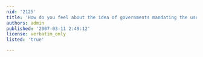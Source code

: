 ```yaml
---
nid: '2125'
title: 'How do you feel about the idea of governments mandating the use of free software in their countries?'
authors: admin
published: '2007-03-11 2:49:12'
license: verbatim_only
listed: 'true'

---
```

